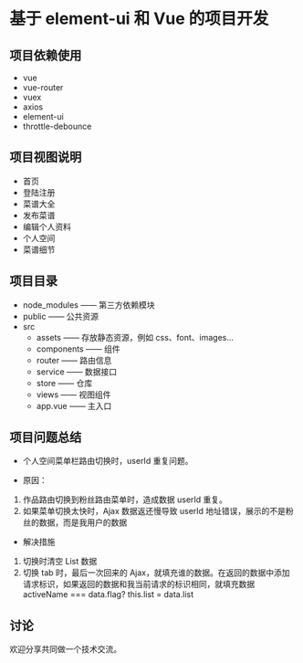 # 基于 element-ui 和 Vue 的项目开发

## 项目依赖使用
- vue
- vue-router
- vuex
- axios
- element-ui
- throttle-debounce

## 项目视图说明
- 首页
- 登陆注册
- 菜谱大全
- 发布菜谱
- 编辑个人资料
- 个人空间
- 菜谱细节

## 项目目录
- node_modules —— 第三方依赖模块
- public —— 公共资源
- src
    - assets —— 存放静态资源，例如 css、font、images...
    - components —— 组件
    - router —— 路由信息
    - service —— 数据接口
    - store  —— 仓库
    - views  —— 视图组件
    - app.vue —— 主入口

## 项目问题总结
- 个人空间菜单栏路由切换时，userId 重复问题。

- 原因：
1. 作品路由切换到粉丝路由菜单时，造成数据 userId 重复。
2. 如果菜单切换太快时，Ajax 数据返还慢导致 userId 地址错误，展示的不是粉丝的数据，而是我用户的数据

- 解决措施
1. 切换时清空 List 数据 
2. 切换 tab 时，最后一次回来的 Ajax，就填充谁的数据。在返回的数据中添加请求标识，如果返回的数据和我当前请求的标识相同，就填充数据 activeName === data.flag? this.list = data.list

## 讨论
欢迎分享共同做一个技术交流。